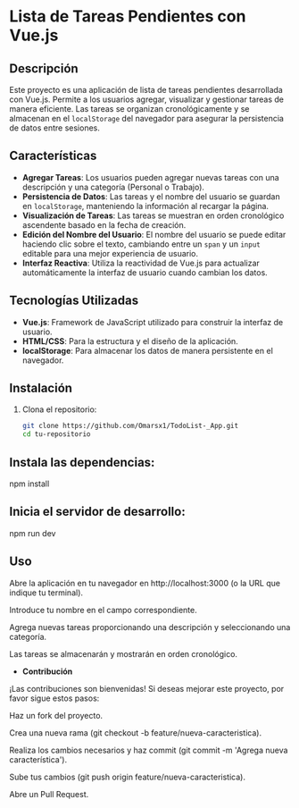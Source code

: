 # Lista de Tareas Pendientes con Vue.js

## Descripción

Este proyecto es una aplicación de lista de tareas pendientes desarrollada con Vue.js. Permite a los usuarios agregar, visualizar y gestionar tareas de manera eficiente. Las tareas se organizan cronológicamente y se almacenan en el `localStorage` del navegador para asegurar la persistencia de datos entre sesiones.

## Características

- **Agregar Tareas**: Los usuarios pueden agregar nuevas tareas con una descripción y una categoría (Personal o Trabajo).
- **Persistencia de Datos**: Las tareas y el nombre del usuario se guardan en `localStorage`, manteniendo la información al recargar la página.
- **Visualización de Tareas**: Las tareas se muestran en orden cronológico ascendente basado en la fecha de creación.
- **Edición del Nombre del Usuario**: El nombre del usuario se puede editar haciendo clic sobre el texto, cambiando entre un `span` y un `input` editable para una mejor experiencia de usuario.
- **Interfaz Reactiva**: Utiliza la reactividad de Vue.js para actualizar automáticamente la interfaz de usuario cuando cambian los datos.

## Tecnologías Utilizadas

- **Vue.js**: Framework de JavaScript utilizado para construir la interfaz de usuario.
- **HTML/CSS**: Para la estructura y el diseño de la aplicación.
- **localStorage**: Para almacenar los datos de manera persistente en el navegador.

## Instalación

1. Clona el repositorio:
   ```bash
   git clone https://github.com/Omarsx1/TodoList-_App.git
   cd tu-repositorio


## Instala las dependencias:

npm install

## Inicia el servidor de desarrollo:

npm run dev

## Uso

Abre la aplicación en tu navegador en http://localhost:3000 (o la URL que indique tu terminal).

Introduce tu nombre en el campo correspondiente.

Agrega nuevas tareas proporcionando una descripción y seleccionando una categoría.

Las tareas se almacenarán y mostrarán en orden cronológico.

- **Contribución**

¡Las contribuciones son bienvenidas! Si deseas mejorar este proyecto, por favor sigue estos pasos:

Haz un fork del proyecto.

Crea una nueva rama (git checkout -b feature/nueva-caracteristica).

Realiza los cambios necesarios y haz commit (git commit -m 'Agrega nueva característica').

Sube tus cambios (git push origin feature/nueva-caracteristica).

Abre un Pull Request.
